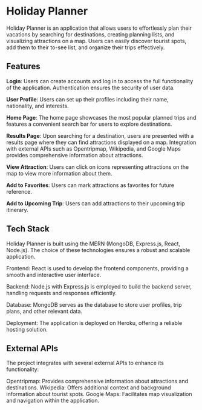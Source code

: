 # Holiday Planner

Holiday Planner is an application that allows users to effortlessly plan their vacations by searching for destinations, creating planning lists, and visualizing attractions on a map. Users can easily discover tourist spots, add them to their to-see list, and organize their trips effectively.

## Features
__Login__: Users can create accounts and log in to access the full functionality of the application. Authentication ensures the security of user data.

__User Profile__: Users can set up their profiles including their name, nationality, and interests.

__Home Page__: The home page showcases the most popular planned trips and features a convenient search bar for users to explore destinations.

__Results Page__: Upon searching for a destination, users are presented with a results page where they can find attractions displayed on a map. Integration with external APIs such as Opentripmap, Wikipedia, and Google Maps provides comprehensive information about attractions.

__View Attraction__: Users can click on icons representing attractions on the map to view more information about them.

__Add to Favorites__: Users can mark attractions as favorites for future reference.

__Add to Upcoming Trip__: Users can add attractions to their upcoming trip itinerary.

## Tech Stack
Holiday Planner is built using the MERN (MongoDB, Express.js, React, Node.js). The choice of these technologies ensures a robust and scalable application.

Frontend: React is used to develop the frontend components, providing a smooth and interactive user interface.

Backend: Node.js with Express.js is employed to build the backend server, handling requests and responses efficiently.

Database: MongoDB serves as the database to store user profiles, trip plans, and other relevant data.

Deployment: The application is deployed on Heroku, offering a reliable hosting solution.

## External APIs
The project integrates with several external APIs to enhance its functionality:

Opentripmap: Provides comprehensive information about attractions and destinations.
Wikipedia: Offers additional context and background information about tourist spots.
Google Maps: Facilitates map visualization and navigation within the application.


